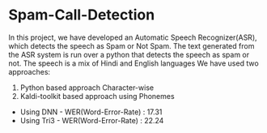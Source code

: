# Spam-Call-Detection
In this project, we have developed an Automatic Speech Recognizer(ASR), which detects the speech as Spam or Not Spam. The text generated from the ASR system is run over a python that detects the speech as spam or not. The speech is a mix of Hindi and English languages
We have used two approaches:
1. Python based approach Character-wise 
2. Kaldi-toolkit based approach using Phonemes
  * Using DNN - WER(Word-Error-Rate) : 17.31
  * Using Tri3 - WER(Word-Error-Rate) : 22.24
